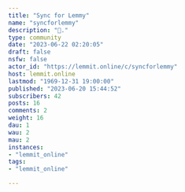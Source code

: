 ```yaml
---
title: "Sync for Lemmy" 
name: "syncforlemmy"
description: "👀."
type: community
date: "2023-06-22 02:20:05"
draft: false
nsfw: false
actor_id: "https://lemmit.online/c/syncforlemmy"
host: lemmit.online
lastmod: "1969-12-31 19:00:00"
published: "2023-06-20 15:44:52"
subscribers: 42
posts: 16
comments: 2
weight: 16
dau: 1
wau: 2
mau: 2
instances:
- "lemmit_online"
tags: 
- "lemmit_online"

---
```

